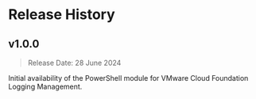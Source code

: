 # Release History

## v1.0.0

> Release Date: 28 June 2024

Initial availability of the PowerShell module for VMware Cloud Foundation Logging Management.
